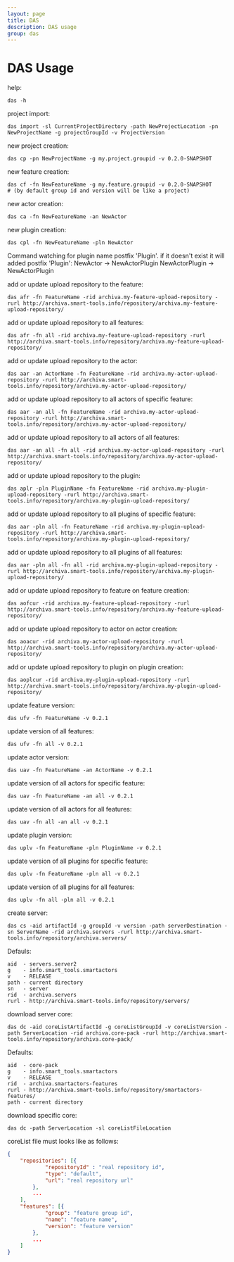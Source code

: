 ```yaml
---
layout: page
title: DAS
description: DAS usage
group: das
---
```


# DAS Usage

help:

```
das -h
```

project import:

```
das import -sl CurrentProjectDirectory -path NewProjectLocation -pn NewProjectName -g projectGroupId -v ProjectVersion
```

new project creation:

```
das cp -pn NewProjectName -g my.project.groupid -v 0.2.0-SNAPSHOT
```

new feature creation:

```
das cf -fn NewFeatureName -g my.feature.groupid -v 0.2.0-SNAPSHOT
# (by default group id and version will be like a project)
```

new actor creation:

```
das ca -fn NewFeatureName -an NewActor
```


new plugin creation:

```
das cpl -fn NewFeatureName -pln NewActor
```

Command watching for plugin name postfix 'Plugin'. if it doesn't exist it will added postfix 'Plugin':
    NewActor       -> NewActorPlugin
    NewActorPlugin -> NewActorPlugin


add or update upload repository to the feature:

```
das afr -fn FeatureName -rid archiva.my-feature-upload-repository -rurl http://archiva.smart-tools.info/repository/archiva.my-feature-upload-repository/
```

add or update upload repository to all features:

```
das afr -fn all -rid archiva.my-feature-upload-repository -rurl http://archiva.smart-tools.info/repository/archiva.my-feature-upload-repository/
```

add or update upload repository to the actor:

```
das aar -an ActorName -fn FeatureName -rid archiva.my-actor-upload-repository -rurl http://archiva.smart-tools.info/repository/archiva.my-actor-upload-repository/
```

add or update upload repository to all actors of specific feature:

```
das aar -an all -fn FeatureName -rid archiva.my-actor-upload-repository -rurl http://archiva.smart-tools.info/repository/archiva.my-actor-upload-repository/
```

add or update upload repository to all actors of all features:

```
das aar -an all -fn all -rid archiva.my-actor-upload-repository -rurl http://archiva.smart-tools.info/repository/archiva.my-actor-upload-repository/
```

add or update upload repository to the plugin:

```
das aplr -pln PluginName -fn FeatureName -rid archiva.my-plugin-upload-repository -rurl http://archiva.smart-tools.info/repository/archiva.my-plugin-upload-repository/
```

add or update upload repository to all plugins of specific feature:

```
das aar -pln all -fn FeatureName -rid archiva.my-plugin-upload-repository -rurl http://archiva.smart-tools.info/repository/archiva.my-plugin-upload-repository/
```

add or update upload repository to all plugins of all features:

```
das aar -pln all -fn all -rid archiva.my-plugin-upload-repository -rurl http://archiva.smart-tools.info/repository/archiva.my-plugin-upload-repository/
```

add or update upload repository to feature on feature creation:

```
das aofcur -rid archiva.my-feature-upload-repository -rurl http://archiva.smart-tools.info/repository/archiva.my-feature-upload-repository/
```

add or update upload repository to actor on actor creation:

```
das aoacur -rid archiva.my-actor-upload-repository -rurl http://archiva.smart-tools.info/repository/archiva.my-actor-upload-repository/
```

add or update upload repository to plugin on plugin creation:

```
das aoplcur -rid archiva.my-plugin-upload-repository -rurl http://archiva.smart-tools.info/repository/archiva.my-plugin-upload-repository/
```

update feature version:
```
das ufv -fn FeatureName -v 0.2.1
```

update version of all features:
```
das ufv -fn all -v 0.2.1
```

update actor version:
```
das uav -fn FeatureName -an ActorName -v 0.2.1
```

update version of all actors for specific feature:
```
das uav -fn FeatureName -an all -v 0.2.1
```
update version of all actors for all features:
```
das uav -fn all -an all -v 0.2.1
```


update plugin version:
```
das uplv -fn FeatureName -pln PluginName -v 0.2.1
```

update version of all plugins for specific feature:
```
das uplv -fn FeatureName -pln all -v 0.2.1
```
update version of all plugins for all features:
```
das uplv -fn all -pln all -v 0.2.1
```


create server:
```
das cs -aid artifactId -g groupId -v version -path serverDestination -sn ServerName -rid archiva.servers -rurl http://archiva.smart-tools.info/repository/archiva.servers/
```

Defauls:

```
aid  - servers.server2
g    - info.smart_tools.smartactors
v    - RELEASE
path - current directory
sn   - server
rid  - archiva.servers
rurl - http://archiva.smart-tools.info/repository/servers/
```

download server core:
```
das dc -aid coreListArtifactId -g coreListGroupId -v coreListVersion -path ServerLocation -rid archiva.core-pack -rurl http://archiva.smart-tools.info/repository/archiva.core-pack/
```

Defaults:

```
aid  - core-pack
g    - info.smart_tools.smartactors
v    - RELEASE
rid  - archiva.smartactors-features
rurl - http://archiva.smart-tools.info/repository/smartactors-features/
path - current directory
```

download specific core:
```
das dc -path ServerLocation -sl coreListFileLocation
```

coreList file must looks like as follows:

```json
{
    "repositories": [{
            "repositoryId" : "real repository id",
            "type": "default",
            "url": "real repository url"
        },
        ...
    ],
    "features": [{
            "group": "feature group id",
            "name": "feature name",
            "version": "feature version"
        },
        ...
    ]
}
```
